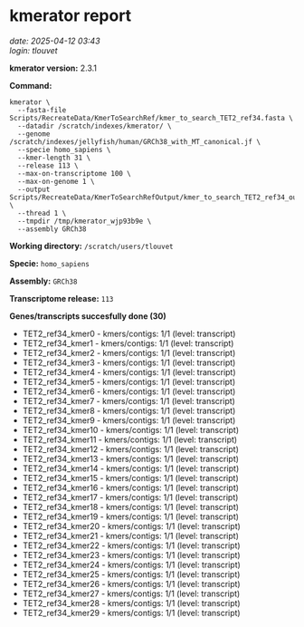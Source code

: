 # kmerator report
*date: 2025-04-12 03:43*  
*login: tlouvet*

**kmerator version:** 2.3.1

**Command:**

```
kmerator \
  --fasta-file Scripts/RecreateData/KmerToSearchRef/kmer_to_search_TET2_ref34.fasta \
  --datadir /scratch/indexes/kmerator/ \
  --genome /scratch/indexes/jellyfish/human/GRCh38_with_MT_canonical.jf \
  --specie homo_sapiens \
  --kmer-length 31 \
  --release 113 \
  --max-on-transcriptome 100 \
  --max-on-genome 1 \
  --output Scripts/RecreateData/KmerToSearchRefOutput/kmer_to_search_TET2_ref34_output \
  --thread 1 \
  --tmpdir /tmp/kmerator_wjp93b9e \
  --assembly GRCh38
```

**Working directory:** `/scratch/users/tlouvet`

**Specie:** `homo_sapiens`

**Assembly:** `GRCh38`

**Transcriptome release:** `113`

**Genes/transcripts succesfully done (30)**

- TET2_ref34_kmer0 - kmers/contigs: 1/1 (level: transcript)
- TET2_ref34_kmer1 - kmers/contigs: 1/1 (level: transcript)
- TET2_ref34_kmer2 - kmers/contigs: 1/1 (level: transcript)
- TET2_ref34_kmer3 - kmers/contigs: 1/1 (level: transcript)
- TET2_ref34_kmer4 - kmers/contigs: 1/1 (level: transcript)
- TET2_ref34_kmer5 - kmers/contigs: 1/1 (level: transcript)
- TET2_ref34_kmer6 - kmers/contigs: 1/1 (level: transcript)
- TET2_ref34_kmer7 - kmers/contigs: 1/1 (level: transcript)
- TET2_ref34_kmer8 - kmers/contigs: 1/1 (level: transcript)
- TET2_ref34_kmer9 - kmers/contigs: 1/1 (level: transcript)
- TET2_ref34_kmer10 - kmers/contigs: 1/1 (level: transcript)
- TET2_ref34_kmer11 - kmers/contigs: 1/1 (level: transcript)
- TET2_ref34_kmer12 - kmers/contigs: 1/1 (level: transcript)
- TET2_ref34_kmer13 - kmers/contigs: 1/1 (level: transcript)
- TET2_ref34_kmer14 - kmers/contigs: 1/1 (level: transcript)
- TET2_ref34_kmer15 - kmers/contigs: 1/1 (level: transcript)
- TET2_ref34_kmer16 - kmers/contigs: 1/1 (level: transcript)
- TET2_ref34_kmer17 - kmers/contigs: 1/1 (level: transcript)
- TET2_ref34_kmer18 - kmers/contigs: 1/1 (level: transcript)
- TET2_ref34_kmer19 - kmers/contigs: 1/1 (level: transcript)
- TET2_ref34_kmer20 - kmers/contigs: 1/1 (level: transcript)
- TET2_ref34_kmer21 - kmers/contigs: 1/1 (level: transcript)
- TET2_ref34_kmer22 - kmers/contigs: 1/1 (level: transcript)
- TET2_ref34_kmer23 - kmers/contigs: 1/1 (level: transcript)
- TET2_ref34_kmer24 - kmers/contigs: 1/1 (level: transcript)
- TET2_ref34_kmer25 - kmers/contigs: 1/1 (level: transcript)
- TET2_ref34_kmer26 - kmers/contigs: 1/1 (level: transcript)
- TET2_ref34_kmer27 - kmers/contigs: 1/1 (level: transcript)
- TET2_ref34_kmer28 - kmers/contigs: 1/1 (level: transcript)
- TET2_ref34_kmer29 - kmers/contigs: 1/1 (level: transcript)
